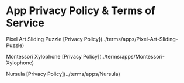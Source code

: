 # App Privacy Policy & Terms of Service

<p>Pixel Art Sliding Puzzle [Privacy Policy](../terms/apps/Pixel-Art-Sliding-Puzzle)</p>
<p>Montessori Xylophone [Privacy Policy](../terms/apps/Montessori-Xylophone)</p>
<p>Nursula [Privacy Policy](../terms/apps/Nursula)</p>
